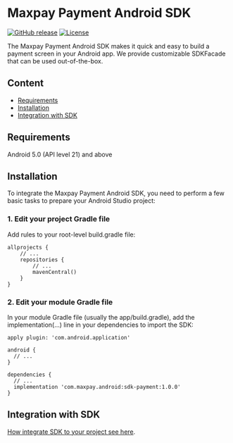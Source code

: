 # Maxpay Payment Android SDK

[![GitHub release](https://img.shields.io/github/v/release/maxpay/payment-sdk-android?style=flat-square&cacheSeconds=60)](https://github.com/maxpay/payment-sdk-android/releases)
[![License](https://img.shields.io/github/license/maxpay/payment-sdk-android?style=flat-square)](https://github.com/maxpay/payment-sdk-android/blob/main/LICENSE)

The Maxpay Payment Android SDK makes it quick and easy to build a payment screen in your Android app. We provide customizable SDKFacade that can be used out-of-the-box.

## Content
* [Requirements](#requirements)
* [Installation](#installation)
* [Integration with SDK](#integration-with-sdk)

## Requirements
Android 5.0 (API level 21) and above

## Installation
To integrate the Maxpay Payment Android SDK, you need to perform a few basic tasks to prepare your Android Studio project:

### 1. Edit your project Gradle file
Add rules to your root-level build.gradle file:
```
allprojects {
    // ...
    repositories {
        // ...
        mavenCentral()
    }
}
```

### 2. Edit your module Gradle file
In your module Gradle file (usually the app/build.gradle), add the implementation(...) line in your dependencies to import the SDK:
```
apply plugin: 'com.android.application'

android {
  // ...
}

dependencies {
  // ...
  implementation 'com.maxpay.android:sdk-payment:1.0.0'
}
```

## Integration with SDK

[How integrate SDK to your project see here](readme/INTEGRATION.md).
